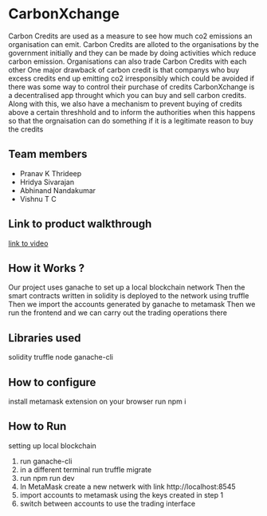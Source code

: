 # CarbonXchange
Carbon Credits are used as a measure to see how much co2 emissions an organisation can emit.
Carbon Credits are alloted to the organisations by the government initially and they can be made by doing activities which reduce carbon emission.
Organisations can also trade Carbon Credits with each other
One major drawback of carbon credit is that companys who buy excess credits end up emitting co2 irresponsibly which could be avoided if there was some way to control their purchase of credits
CarbonXchange is a decentralised app throught which you can buy and sell carbon credits.
Along with this, we also have a mechanism to prevent buying of credits above a certain threshhold and to inform the authorities when this happens so that the orgnaisation can do something if it is a legitimate reason to buy the credits

## Team members
- Pranav K Thrideep
- Hridya Sivarajan
- Abhinand Nandakumar
- Vishnu T C

## Link to product walkthrough
[link to video](https://youtu.be/aCbYL2pREEA)

## How it Works ?
Our project uses ganache to set up a local blockchain network
Then the smart contracts written in solidity is deployed to the network using truffle
Then we import the accounts generated by ganache to metamask
Then we run the frontend and we can carry out the trading operations there

## Libraries used
solidity
truffle
node
ganache-cli

## How to configure
install metamask extension on your browser
run npm i 

## How to Run
setting up local blockchain

1. run ganache-cli
2. in a different terminal run truffle migrate
3. run npm run dev
4. In MetaMask create a new netwerk with link http://localhost:8545
5. import accounts to metamask using the keys created in step 1
6. switch between accounts to use the trading interface